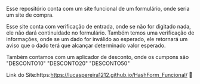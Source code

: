 Esse repositório conta com um site funcional de um formulário, onde seria um site de compra.

Esse site conta com verificação de entrada, onde se não for digitado nada, ele não dará continuidade no formulário.
Também temos uma verificação de informações, onde se um dado for inválido ao esperado, ele retornará um aviso que o 
dado terá que alcançar determinado valor esperado.

Também contamos com um aplicador de desconto, onde os cumpons são "DESCONTO10" "DESCONTO20" "DESCONTO50"

Link do Site:https:https://lucaspereira1212.github.io/HashForm_Funcional/ 🛒
